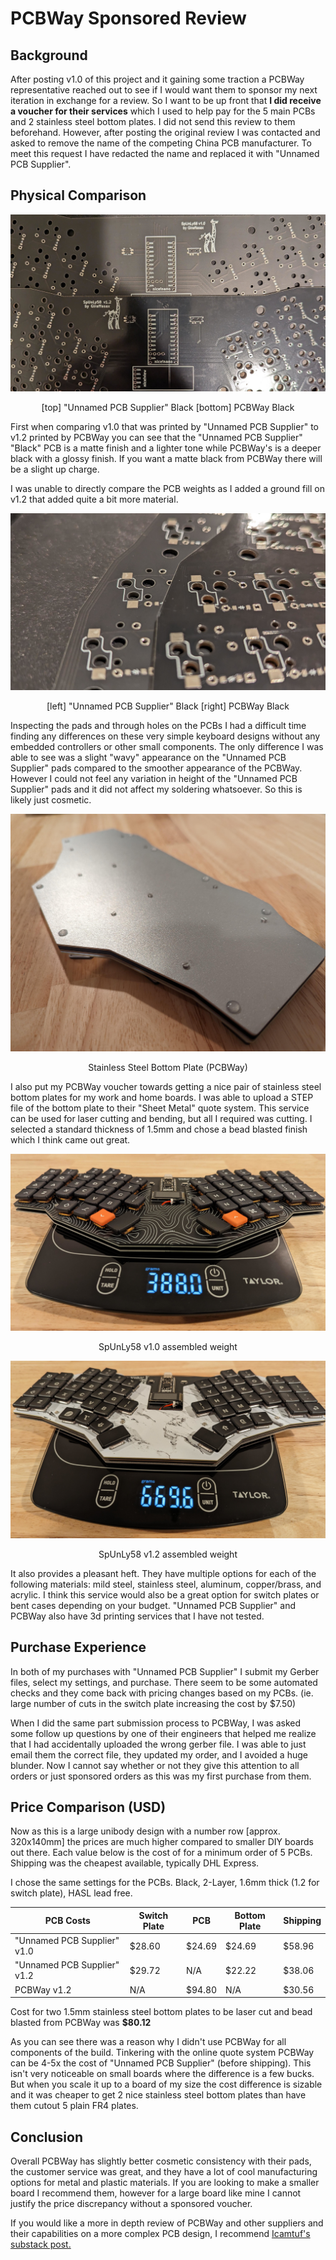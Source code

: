 # PCBWay Sponsored Review
## Background
After posting v1.0 of this project and it gaining some traction a PCBWay representative reached out to see if I would want them to sponsor my next iteration in exchange for a review. So I want to be up front that **I did receive a voucher for their services** which I used to help pay for the 5 main PCBs and 2 stainless steel bottom plates. I did not send this review to them beforehand. However, after posting the original review I was contacted and asked to remove the name of the competing China PCB manufacturer. To meet this request I have redacted the name and replaced it with "Unnamed PCB Supplier".

## Physical Comparison

![Alt text](PCB_Compare1.jpg "PCB Compare 1")
<p style="text-align: center;">[top] "Unnamed PCB Supplier" Black [bottom] PCBWay Black</p>

First when comparing v1.0 that was printed by "Unnamed PCB Supplier" to v1.2 printed by PCBWay you can see that the "Unnamed PCB Supplier" "Black" PCB is a matte finish and a lighter tone while PCBWay's is a deeper black with a glossy finish. If you want a matte black from PCBWay there will be a slight up charge.

I was unable to directly compare the PCB weights as I added a ground fill on v1.2 that added quite a bit more material.


![Alt text](PCB_Compare2.jpg "PCB Compare 1")
<p style="text-align: center;">[left] "Unnamed PCB Supplier" Black [right] PCBWay Black</p>

Inspecting the pads and through holes on the PCBs I had a difficult time finding any differences on these very simple keyboard designs without any embedded controllers or other small components. The only difference I was able to see was a slight "wavy" appearance on the "Unnamed PCB Supplier" pads compared to the smoother appearance of the PCBWay. However I could not feel any variation in height of the "Unnamed PCB Supplier" pads and it did not affect my soldering whatsoever. So this is likely just cosmetic.


![Alt text](Metal_Bottom_Plate.jpg "Metal_Bottom_Plate")
<p style="text-align: center;">Stainless Steel Bottom Plate (PCBWay)</p>


I also put my PCBWay voucher towards getting a nice pair of stainless steel bottom plates for my work and home boards. I was able to upload a STEP file of the bottom plate to their "Sheet Metal" quote system. This service can be used for laser cutting and bending, but all I required was cutting. I selected a standard thickness of 1.5mm and chose a bead blasted finish which I think came out great.


![Alt text](Weight_SpUnLy58_v1p0.jpg "Weight_SpUnLy58_v1p0")
<p style="text-align: center;">SpUnLy58 v1.0 assembled weight</p>

![Alt text](Weight_SpUnLy58_v1p2.jpg "Weight_SpUnLy58_v1p2")
<p style="text-align: center;">SpUnLy58 v1.2 assembled weight</p>

It also provides a pleasant heft. They have multiple options for each of the following materials: mild steel, stainless steel, aluminum, copper/brass, and acrylic. I think this service would also be a great option for switch plates or bent cases depending on your budget. "Unnamed PCB Supplier" and PCBWay also have 3d printing services that I have not tested.

## Purchase Experience
In both of my purchases with "Unnamed PCB Supplier" I submit my Gerber files, select my settings, and purchase. There seem to be some automated checks and they come back with pricing changes based on my PCBs. (ie. large number of cuts in the switch plate increasing the cost by $7.50)

When I did the same part submission process to PCBWay, I was asked some follow up questions by one of their engineers that helped me realize that I had accidentally uploaded the wrong gerber file. I was able to just email them the correct file, they updated my order, and I avoided a huge blunder. Now I cannot say whether or not they give this attention to all orders or just sponsored orders as this was my first purchase from them.

## Price Comparison (USD)
Now as this is a large unibody design with a number row [approx. 320x140mm] the prices are much higher compared to smaller DIY boards out there. Each value below is the cost of for a minimum order of 5 PCBs. Shipping was the cheapest available, typically DHL Express.

I chose the same settings for the PCBs. Black, 2-Layer, 1.6mm thick (1.2 for switch plate), HASL lead free.

| PCB Costs                   | Switch Plate | PCB    | Bottom Plate | Shipping |
|-----------------------------|--------------|--------|--------------|----------|
| "Unnamed PCB Supplier" v1.0 | $28.60       | $24.69 | $24.69       | $58.96   |
| "Unnamed PCB Supplier" v1.2 | $29.72       | N/A    | $22.22       | $38.06   |
| PCBWay v1.2                 | N/A          | $94.80 | N/A          | $30.56   |

Cost for two 1.5mm stainless steel bottom plates to be laser cut and bead blasted from PCBWay was **$80.12**

As you can see there was a reason why I didn't use PCBWay for all components of the build. Tinkering with the online quote system PCBWay can be 4-5x the cost of "Unnamed PCB Supplier" (before shipping). This isn't very noticeable on small boards where the difference is a few bucks. But when you scale it up to a board of my size the cost difference is sizable and it was cheaper to get 2 nice stainless steel bottom plates than have them cutout 5 plain FR4 plates.

## Conclusion
Overall PCBWay has slightly better cosmetic consistency with their pads, the customer service was great, and they have a lot of cool manufacturing options for metal and plastic materials. If you are looking to make a smaller board I recommend them, however for a large board like mine I cannot justify the price discrepancy without a sponsored voucher.

If you would like a more in depth review of PCBWay and other suppliers and their capabilities on a more complex PCB design, I recommend [Icamtuf's substack post.](https://lcamtuf.substack.com/p/comparing-hobby-pcb-vendors)